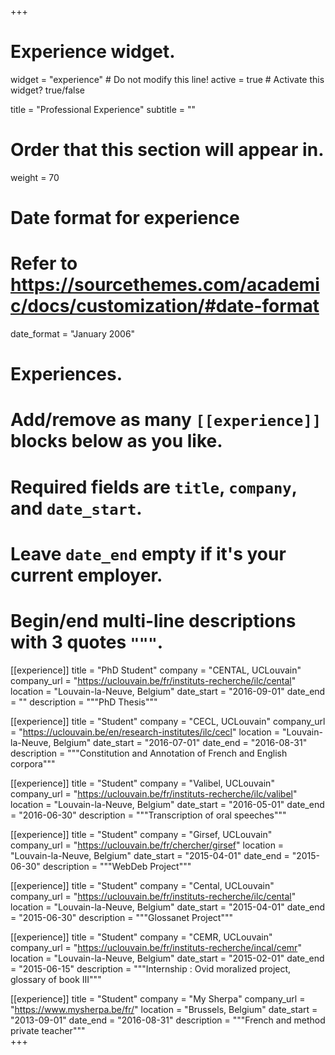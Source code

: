 +++
# Experience widget.
widget = "experience"  # Do not modify this line!
active = true  # Activate this widget? true/false

title = "Professional Experience"
subtitle = ""

# Order that this section will appear in.
weight = 70

# Date format for experience
#   Refer to https://sourcethemes.com/academic/docs/customization/#date-format
date_format = "January 2006"

# Experiences.
#   Add/remove as many `[[experience]]` blocks below as you like.
#   Required fields are `title`, `company`, and `date_start`.
#   Leave `date_end` empty if it's your current employer.
#   Begin/end multi-line descriptions with 3 quotes `"""`.

[[experience]]
  title = "PhD Student"
  company = "CENTAL, UCLouvain"
  company_url = "https://uclouvain.be/fr/instituts-recherche/ilc/cental"
  location = "Louvain-la-Neuve, Belgium"
  date_start = "2016-09-01"
  date_end = ""
  description = """PhD Thesis"""

[[experience]]
  title = "Student"
  company = "CECL, UCLouvain"
  company_url = "https://uclouvain.be/en/research-institutes/ilc/cecl"
  location = "Louvain-la-Neuve, Belgium"
  date_start = "2016-07-01"
  date_end = "2016-08-31"
  description = """Constitution and Annotation of French and English corpora"""
  
[[experience]]
  title = "Student"
  company = "Valibel, UCLouvain"
  company_url = "https://uclouvain.be/fr/instituts-recherche/ilc/valibel"
  location = "Louvain-la-Neuve, Belgium"
  date_start = "2016-05-01"
  date_end = "2016-06-30"
  description = """Transcription of oral speeches"""
  
[[experience]]
  title = "Student"
  company = "Girsef, UCLouvain"
  company_url = "https://uclouvain.be/fr/chercher/girsef"
  location = "Louvain-la-Neuve, Belgium"
  date_start = "2015-04-01"
  date_end = "2015-06-30"
  description = """WebDeb Project"""  

[[experience]]
  title = "Student"
  company = "Cental, UCLouvain"
  company_url = "https://uclouvain.be/fr/instituts-recherche/ilc/cental"
  location = "Louvain-la-Neuve, Belgium"
  date_start = "2015-04-01"
  date_end = "2015-06-30"
  description = """Glossanet Project"""

[[experience]]
  title = "Student"
  company = "CEMR, UCLouvain"
  company_url = "https://uclouvain.be/fr/instituts-recherche/incal/cemr"
  location = "Louvain-la-Neuve, Belgium"
  date_start = "2015-02-01"
  date_end = "2015-06-15"
  description = """Internship : Ovid moralized project, glossary of book III"""  
  
[[experience]]
  title = "Student"
  company = "My Sherpa"
  company_url = "https://www.mysherpa.be/fr/"
  location = "Brussels, Belgium"
  date_start = "2013-09-01"
  date_end = "2016-08-31"
  description = """French and method private teacher"""   
+++
